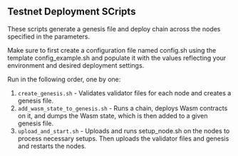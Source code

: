 ## Testnet Deployment SCripts

These scripts generate a genesis file and deploy chain across the nodes specified in the parameters.

Make sure to first create a configuration file named config.sh using the template config_example.sh and populate it with the values reflecting your environment and desired deployment settings.

Run in the following order, one by one:

1. `create_genesis.sh` - Validates validator files for each node and creates a genesis file.
2. `add_wasm_state_to_genesis.sh` - Runs a chain, deploys Wasm contracts on it, and dumps the Wasm state, which is then added to a given genesis file.
3. `upload_and_start.sh` - Uploads and runs setup_node.sh on the nodes to process necessary setups. Then uploads the validator files and genesis and restarts the nodes.
